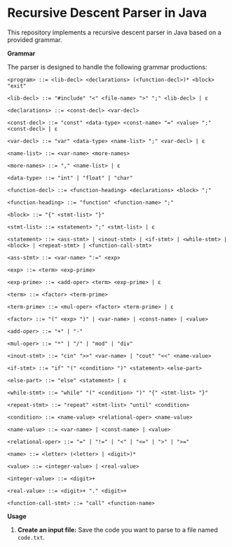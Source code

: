 
# Recursive Descent Parser in Java

This repository implements a recursive descent parser in Java based on a provided grammar. 

**Grammar**

The parser is designed to handle the following grammar productions:
```
<program> ::= <lib-decl> <declarations> (<function-decl>)* <block> "exit"

<lib-decl> ::= "#include" "<" <file-name> ">" ";" <lib-decl> | ε

<declarations> ::= <const-decl> <var-decl>

<const-decl> ::= "const" <data-type> <const-name> "=" <value> ";" <const-decl> | ε

<var-decl> ::= "var" <data-type> <name-list> ";" <var-decl> | ε

<name-list> ::= <var-name> <more-names>

<more-names> ::= "," <name-list> | ε

<data-type> ::= "int" | "float" | "char"

<function-decl> ::= <function-heading> <declarations> <block> ";"

<function-heading> ::= "function" <function-name> ";"

<block> ::= "{" <stmt-list> "}"

<stmt-list> ::= <statement> ";" <stmt-list> | ε

<statement> ::= <ass-stmt> | <inout-stmt> | <if-stmt> | <while-stmt> | <block> | <repeat-stmt> | <function-call-stmt>

<ass-stmt> ::= <var-name> ":=" <exp>

<exp> ::= <term> <exp-prime>

<exp-prime> ::= <add-oper> <term> <exp-prime> | ε

<term> ::= <factor> <term-prime>

<term-prime> ::= <mul-oper> <factor> <term-prime> | ε

<factor> ::= "(" <exp> ")" | <var-name> | <const-name> | <value>

<add-oper> ::= "+" | "-"

<mul-oper> ::= "*" | "/" | "mod" | "div"

<inout-stmt> ::= "cin" ">>" <var-name> | "cout" "<<" <name-value>

<if-stmt> ::= "if" "(" <condition> ")" <statement> <else-part>

<else-part> ::= "else" <statement> | ε

<while-stmt> ::= "while" "(" <condition> ")" "{" <stmt-list> "}"

<repeat-stmt> ::= "repeat" <stmt-list> "until" <condition>

<condition> ::= <name-value> <relational-oper> <name-value>

<name-value> ::= <var-name> | <const-name> | <value>

<relational-oper> ::= "=" | "!=" | "<" | "<=" | ">" | ">="

<name> ::= <letter> (<letter> | <digit>)*

<value> ::= <integer-value> | <real-value>

<integer-value> ::= <digit>+

<real-value> ::= <digit>+ "." <digit>+

<function-call-stmt> ::= "call" <function-name>
```

**Usage**

1.  **Create an input file:** Save the code you want to parse to a file named `code.txt`.


